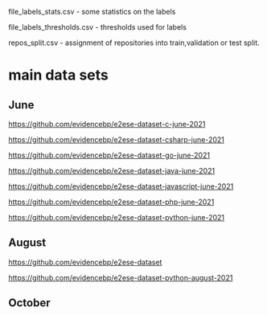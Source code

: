 file_labels_stats.csv - some statistics on the labels

file_labels_thresholds.csv - thresholds used for labels

repos_split.csv - assignment of repositories into train,validation or test split.

# main data sets

## June


https://github.com/evidencebp/e2ese-dataset-c-june-2021

https://github.com/evidencebp/e2ese-dataset-csharp-june-2021

https://github.com/evidencebp/e2ese-dataset-go-june-2021

https://github.com/evidencebp/e2ese-dataset-java-june-2021

https://github.com/evidencebp/e2ese-dataset-javascript-june-2021

https://github.com/evidencebp/e2ese-dataset-php-june-2021

https://github.com/evidencebp/e2ese-dataset-python-june-2021

## August

https://github.com/evidencebp/e2ese-dataset

https://github.com/evidencebp/e2ese-dataset-python-august-2021

## October

